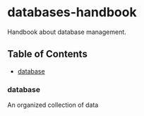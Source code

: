 # databases-handbook

Handbook about database management.

## Table of Contents
- [database](#database)

### database
An organized collection of data
